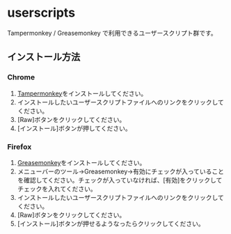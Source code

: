# userscripts
Tampermonkey / Greasemonkey で利用できるユーザースクリプト群です。

## インストール方法
### Chrome
1. [Tampermonkey](https://chrome.google.com/webstore/detail/tampermonkey/dhdgffkkebhmkfjojejmpbldmpobfkfo)をインストールしてください。
2. インストールしたいユーザースクリプトファイルへのリンクをクリックしてください。
3. [Raw]ボタンをクリックしてください。
4. [インストール]ボタンが押してください。

### Firefox
1. [Greasemonkey](https://addons.mozilla.org/ja/firefox/addon/greasemonkey/)をインストールしてください。
2. メニューバーのツール→Greasemonkey→有効にチェックが入っていることを確認してください。チェックが入っていなければ、[有効]をクリックしてチェックを入れてください。
3. インストールしたいユーザースクリプトファイルへのリンクをクリックしてください。
4. [Raw]ボタンをクリックしてください。
5. [インストール]ボタンが押せるようなったらクリックしてください。